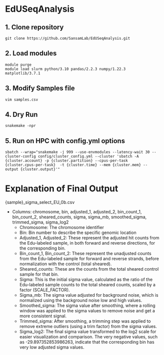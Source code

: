 # EdUSeqAnalysis
 
## 1. Clone repository
```
git clone https://github.com/SansamLab/EdUSeqAnalysis.git
```
## 2. Load modules
```
module purge
module load slurm python/3.10 pandas/2.2.3 numpy/1.22.3 matplotlib/3.7.1
```
## 3. Modify Samples file
```
vim samples.csv
```
## 4. Dry Run
```
snakemake -npr
```
## 5. Run on HPC with config.yml options
```
sbatch --wrap="snakemake -j 999 --use-envmodules --latency-wait 30 --cluster-config config/cluster_config.yml --cluster 'sbatch -A {cluster.account} -p {cluster.partition} --cpus-per-task {cluster.cpus-per-task}  -t {cluster.time} --mem {cluster.mem} --output {cluster.output}'"
```

# Explanation of Final Output
{sample}_sigma_select_EU_0b.csv
- Columns: chromosome, bin, adjusted_1, adjusted_2, bin_count_1, bin_count_2, sheared_counts, sigma, sigma_mb, smoothed_sigma, trimmed_sigma, sigma_log2
    +	Chromosome: The chromosome identifier
    +	Bin: Bin number to describe the specific genomic location
    +	Adjusted_1, Adjusted_2: These represent the adjusted hit counts from the Edu-labeled sample, in both forward and reverse directions, for the corresponding bin.
    +	Bin_count_1, Bin_count_2: These represent the unadjusted counts from the Edu-labeled sample for forward and reverse strands, before normalization with the control (total sheared).
    +	Sheared_counts: These are the counts from the total sheared control sample for that bin.
    +	Sigma: This is the initial sigma value, calculated as the ratio of the Edu-labeled sample counts to the total sheared counts, scaled by a factor (SCALE_FACTOR).
    +	Sigma_mb: The sigma value adjusted for background noise, which is normalized using the background noise low and high values.
    +	Smoothed_sigma: The sigma value after smoothing, where a rolling window was applied to the sigma values to remove noise and get a more consistent signal.
    +	Trimmed_sigma: After smoothing, a trimming step was applied to remove extreme outliers (using a trim factor) from the sigma values.
    +	Sigma_log2: The final sigma value transformed to the log2 scale for easier visualization and comparison. The very negative values, such as -29.897352853986263, indicate that the corresponding bin has very low adjusted sigma values.

